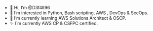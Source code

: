 - 👋 Hi, I’m @D3f4lt96
- 👀 I’m interested in Python, Bash scripting, AWS , DevOps & SecOps.
- 🌱 I’m currently learning AWS Solutions Architect & OSCP.
- ✨ I´m currently AWS CP & CSFPC certified.

<!---
D3f4lt96/D3f4lt96 is a ✨ special ✨ repository because its `README.md` (this file) appears on your GitHub profile.
You can click the Preview link to take a look at your changes.
--->
